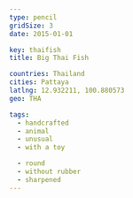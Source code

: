 ```yaml
---
type: pencil
gridSize: 3
date: 2015-01-01

key: thaifish
title: Big Thai Fish

countries: Thailand
cities: Pattaya
latlng: 12.932211, 100.880573
geo: THA

tags:
  - handcrafted
  - animal
  - unusual
  - with a toy

  - round
  - without rubber
  - sharpened
---
```

